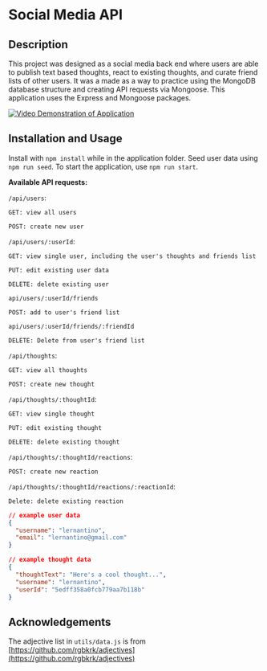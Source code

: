 # Social Media API

## Description

This project was designed as a social media back end where users are able to publish text based thoughts, react to existing thoughts, and curate friend lists of other users.  It was a made as a way to practice using the MongoDB database structure and creating API requests via Mongoose.  This application uses the Express and Mongoose packages.  

[![Video Demonstration of Application](./examples/social-api.gif)](https://drive.google.com/file/d/1G3KFu4Cx88y31nH8sw1oerslHr4laAii/view)

## Installation and Usage

Install with `npm install` while in the application folder. Seed user data using `npm run seed`.  To start the application, use `npm run start`. 

**Available API requests:** 

  `/api/users`: 

    GET: view all users

    POST: create new user

  `/api/users/:userId`:

    GET: view single user, including the user's thoughts and friends list

    PUT: edit existing user data

    DELETE: delete existing user

  `api/users/:userId/friends`

    POST: add to user's friend list

  `api/users/:userId/friends/:friendId`

    DELETE: Delete from user's friend list

  `/api/thoughts`:

    GET: view all thoughts

    POST: create new thought

  `/api/thoughts/:thoughtId`:

    GET: view single thought

    PUT: edit existing thought
    
    DELETE: delete existing thought
  
  `/api/thoughts/:thoughtId/reactions`:
  
    POST: create new reaction
  
  `/api/thoughts/:thoughtId/reactions/:reactionId`:
  
    Delete: delete existing reaction

```json
// example user data
{
  "username": "lernantino",
  "email": "lernantino@gmail.com"
}

// example thought data
{
  "thoughtText": "Here's a cool thought...",
  "username": "lernantino",
  "userId": "5edff358a0fcb779aa7b118b"
}
```

## Acknowledgements

The adjective list in `utils/data.js` is from [https://github.com/rgbkrk/adjectives](https://github.com/rgbkrk/adjectives)